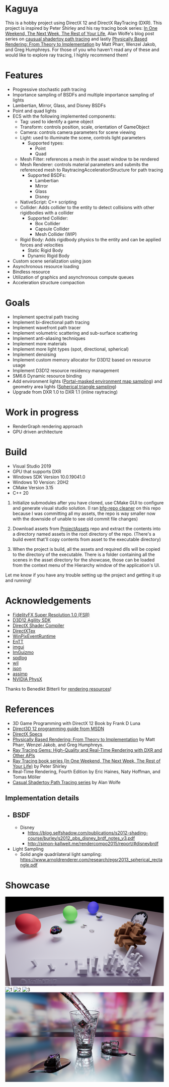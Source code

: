 # Kaguya

This is a hobby project using DirectX 12 and DirectX RayTracing (DXR). This project is inspired by Peter Shirley and his ray tracing book series: [In One Weekend, The Next Week, The Rest of Your Life](https://github.com/RayTracing/raytracing.github.io), Alan Wolfe's blog post series on [causual shadertoy path tracing](https://blog.demofox.org/2020/05/25/casual-shadertoy-path-tracing-1-basic-camera-diffuse-emissive/) and lastly [Physically Based Rendering: From Theory to Implementation](http://www.pbr-book.org/) by Matt Pharr, Wenzel Jakob, and Greg Humphreys. For those of you who haven't read any of these and would like to explore ray tracing, I highly recommend them!

# Features

- Progressive stochastic path tracing
- Importance sampling of BSDFs and multiple importance sampling of lights
- Lambertian, Mirror, Glass, and Disney BSDFs
- Point and quad lights
- ECS with the following implemented components:
  - Tag: used to identify a game object
  - Transform: controls position, scale, orientation of GameObject
  - Camera: controls camera parameters for scene viewing
  - Light: used to illuminate the scene, controls light parameters
    - Supported types:
      - Point
      - Quad
  - Mesh Filter: references a mesh in the asset window to be rendered
  - Mesh Renderer: controls material parameters and submits the referenced mesh to RaytracingAccelerationStructure for path tracing
    - Supported BSDFs:
      - Lambertian
      - Mirror
      - Glass
      - Disney
  - NativeScript: C++ scripting
  - Collider: Adds collider to the entity to detect collisions with other rigidbodies with a collider
    - Supported Collider:
      - Box Collider
      - Capsule Collider
      - Mesh Collider (WIP)
  - Rigid Body: Adds rigidbody physics to the entity and can be applied forces and velocities
    - Static Rigid Body
    - Dynamic Rigid Body
- Custom scene serialization using json
- Asynchronous resource loading
- Bindless resource
- Utilization of graphics and asynchronous compute queues
- Acceleration structure compaction

# Goals

- Implement spectral path tracing
- Implement bi-directional path tracing
- Implement wavefront path tracer
- Implement volumetric scattering and sub-surface scattering
- Implement anti-aliasing techniques
- Implement more materials
- Implement more light types (spot, directional, spherical)
- Implement denoising
- Implement custom memory allocator for D3D12 based on resource usage
- Implement D3D12 resource residency management
- SM6.6 Dynamic resource binding
- Add environment lights ([Portal-masked environment map sampling](https://cs.dartmouth.edu/wjarosz/publications/bitterli15portal.html)) and geometry area lights ([Spherical triangle sampling](https://www.graphics.cornell.edu/pubs/1995/Arv95c.pdf))
- Upgrade from DXR 1.0 to DXR 1.1 (inline raytracing)

# Work in progress

- RenderGraph rendering approach
- GPU driven architecture

# Build

- Visual Studio 2019
- GPU that supports DXR
- Windows SDK Version 10.0.19041.0
- Windows 10 Version: 20H2
- CMake Version 3.15
- C++ 20

1. Initialize submodules after you have cloned, use CMake GUI to configure and generate visual studio solution. (I ran [bfg-repo cleaner](https://rtyley.github.io/bfg-repo-cleaner/) on this repo because I was committing all my assets, the repo is way smaller now with the downside of unable to see old commit file changes)

2. Download assets from [ProjectAssets](https://github.com/KaiH0717/ProjectAssets/tree/Kaguya) repo and extract the contents into a directory named assets in the root directory of the repo. (There's a build event that'll copy contents from asset to the executable directory)

3. When the project is build, all the assets and required dlls will be copied to the directory of the executable. There is a folder containing all the scenes in the asset directory for the showcase, those can be loaded from the context menu of the Hierarchy window of the application's UI.

Let me know if you have any trouble setting up the project and getting it up and running!

# Acknowledgements

- [FidelityFX Super Resolution 1.0 (FSR)](https://github.com/GPUOpen-Effects/FidelityFX-FSR)
- [D3D12 Agility SDK](https://devblogs.microsoft.com/directx/directx12agility/)
- [DirectX Shader Compiler](https://github.com/microsoft/DirectXShaderCompiler)
- [DirectXTex](https://github.com/microsoft/DirectXTex)
- [WinPixEventRuntime](https://devblogs.microsoft.com/pix/winpixeventruntime)
- [EnTT](https://github.com/skypjack/entt)
- [imgui](https://github.com/ocornut/imgui)
- [ImGuizmo](https://github.com/CedricGuillemet/ImGuizmo)
- [spdlog](https://github.com/gabime/spdlog)
- [wil](https://github.com/microsoft/wil)
- [json](https://github.com/nlohmann/json.git)
- [assimp](https://github.com/assimp/assimp)
- [NVIDIA PhysX](https://github.com/NVIDIAGameWorks/PhysX)

Thanks to Benedikt Bitterli for [rendering resources](https://benedikt-bitterli.me/resources/)!

# References

- 3D Game Programming with DirectX 12 Book by Frank D Luna
- [Direct3D 12 programming guide from MSDN](https://docs.microsoft.com/en-us/windows/win32/direct3d12/directx-12-programming-guide)
- [DirectX Specs](https://microsoft.github.io/DirectX-Specs/)
- [Physically Based Rendering: From Theory to Implementation](http://www.pbr-book.org/) by Matt Pharr, Wenzel Jakob, and Greg Humphreys.
- [Ray Tracing Gems: High-Quality and Real-Time Rendering with DXR and Other APIs](http://www.realtimerendering.com/raytracinggems/)
- [Ray Tracing book series (In One Weekend, The Next Week, The Rest of Your Life)](https://github.com/RayTracing/raytracing.github.io) by Peter Shirley
- Real-Time Rendering, Fourth Edition by Eric Haines, Naty Hoffman, and Tomas Möller
- [Casual Shadertoy Path Tracing series](https://blog.demofox.org/) by Alan Wolfe

## Implementation details

- ## BSDF
  - Disney
    - https://blog.selfshadow.com/publications/s2012-shading-course/burley/s2012_pbs_disney_brdf_notes_v3.pdf
    - http://simon-kallweit.me/rendercompo2015/report/#disneybrdf
- Light Sampling
  - Solid angle quadrilateral light sampling: https://www.arnoldrenderer.com/research/egsr2013_spherical_rectangle.pdf

# Showcase

![0](/Gallery/hyperion_viewport.png?raw=true "hyperion_viewport")
![1](/Gallery/bedroom_viewport.png?raw=true "bedroom_viewport")
![2](/Gallery/classroom_viewport.png?raw=true "classroom_viewport")
![3](/Gallery/livingroom_viewport.png?raw=true "livingroom_viewport")
![4](/Gallery/glass-of-water_viewport.png?raw=true "glass-of-water_viewport")
